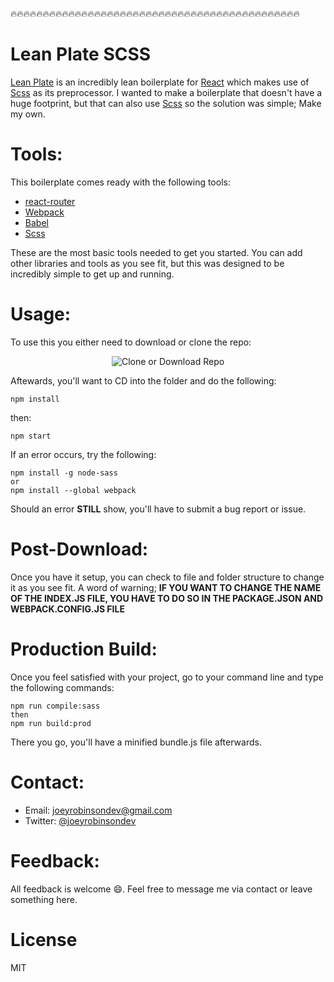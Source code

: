 :fire::fire::fire::fire::fire::fire::fire::fire::fire::fire::fire::fire::fire::fire::fire::fire::fire::fire::fire::fire::fire::fire::fire::fire::fire::fire::fire::fire::fire::fire::fire::fire::fire::fire::fire::fire::fire::fire::fire::fire::fire::fire::fire::fire::fire:
# Lean Plate SCSS

[Lean Plate](https://github.com/elamahpla/LeanPlateSCSS) is an incredibly lean boilerplate for [React](https://reactjs.org/) which makes use of [Scss](https://sass-lang.com/) as its preprocessor. I wanted to make a boilerplate that doesn't have a huge footprint, but that can also use [Scss](https://sass-lang.com/) so the solution was simple; Make my own.

# Tools:

This boilerplate comes ready with the following tools:
* [react-router](https://reacttraining.com/react-router/core/guides/philosophy)
* [Webpack](https://webpack.js.org/)
* [Babel](https://babeljs.io/)
* [Scss](https://sass-lang.com/)

These are the most basic tools needed to get you started. You can add other libraries and tools as you see fit, but this was designed to be incredibly simple to get up and running. 

# Usage: 

To use this you either need to download or clone the repo:
<p align="center">
  <img src="https://s3-us-west-2.amazonaws.com/mypersonalimages/forreporeadme.png" alt="Clone or Download Repo">
</p>
Aftewards, you'll want to CD into the folder and do the following:

```
npm install
```
then:
```
npm start
```
If an error occurs, try the following:
```
npm install -g node-sass
or
npm install --global webpack
```
Should an error **STILL** show, you'll have to submit a bug report or issue.

# Post-Download:

Once you have it setup, you can check to file and folder structure to change it as you see fit. A word of warning; **IF YOU WANT TO CHANGE THE NAME OF THE INDEX.JS FILE, YOU HAVE TO DO SO IN THE PACKAGE.JSON AND WEBPACK.CONFIG.JS FILE**

# Production Build:
Once you feel satisfied with your project, go to your command line and type the following commands:
```
npm run compile:sass
then
npm run build:prod
```
There you go, you'll have a minified bundle.js file afterwards.

# Contact:
* Email: joeyrobinsondev@gmail.com
* Twitter: [@joeyrobinsondev](https://twitter.com/joeyrobinsondev)

# Feedback:
All feedback is welcome :smile:. Feel free to message me via contact or leave something here. 

# License
MIT